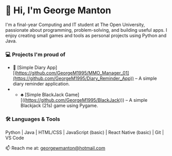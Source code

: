 # 👋 Hi, I'm George Manton

I'm a final-year Computing and IT student at The Open University, passionate about programming, problem-solving, and building useful apps. I enjoy creating small games and tools as personal projects using Python and Java.

### 💻 Projects I'm proud of
- 📅 [Simple Diary App][(https://github.com/GeorgeM1995/MMO_Manager_01](https://github.com/GeorgeM1995/Diary_Reminder_App)) – A simple diary reminder application.
- - ♣ [Simple BlackJack Game][((https://github.com/GeorgeM1995/BlackJack))) – A simple Blackjack (21s) game using Pygame.


### 🛠️ Languages & Tools
Python | Java | HTML/CSS | JavaScript (basic) | React Native (basic) | Git | VS Code

📫 Reach me at: georgewmanton@hotmail.com
